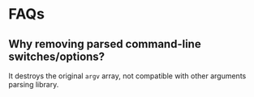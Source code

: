 
# FAQs

## Why removing parsed command-line switches/options?

It destroys the original `argv` array, not compatible with other arguments parsing
library.